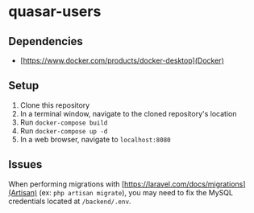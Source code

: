 # quasar-users

## Dependencies

* [https://www.docker.com/products/docker-desktop](Docker)

## Setup

1. Clone this repository
2. In a terminal window, navigate to the cloned repository's location
3. Run `docker-compose build`
4. Run `docker-compose up -d`
5. In a web browser, navigate to `localhost:8080`

## Issues

When performing migrations with [https://laravel.com/docs/migrations](Artisan) (ex: `php artisan migrate`), you may need to fix the MySQL credentials located at `/backend/.env`.
